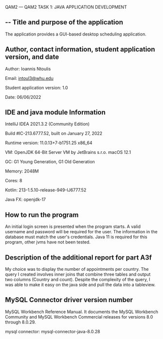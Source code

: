 QAM2 — QAM2 TASK 1: JAVA APPLICATION DEVELOPMENT

--
Title and purpose of the application
-

The application provides a GUI-based desktop scheduling application.

Author, contact information, student application version, and date
-
Author: Ioannis Ntoulis

Email: intoul3@whu.edu


Student application version: 1.0

Date: 06/06/2022

IDE and java module Information
--
IntelliJ IDEA 2021.3.2 (Community Edition)

Build #IC-213.6777.52, built on January 27, 2022

Runtime version: 11.0.13+7-b1751.25 x86_64

VM: OpenJDK 64-Bit Server VM by JetBrains s.r.o.
macOS 12.1

GC: G1 Young Generation, G1 Old Generation

Memory: 2048M

Cores: 8

Kotlin: 213-1.5.10-release-949-IJ6777.52

Java FX: openjdk-17


How to run the program
--
An initial login screen is presented when the program starts. A valid username and password will be required for the user. The information in the database must match the user's credentials. Java 11 is required for this program, other jvms have not been tested.

Description of the additional report for part A3f
--
My choice was to display the number of appointments per country. The query I created involves inner joins that combine three tables and output two columns (Country and count). Despite the complexity of the query, I was able to make it easy on the java side and pull the data into a tableview.

MySQL Connector driver version number
--
MySQL Workbench Reference Manual. It documents the MySQL Workbench Community and MySQL Workbench Commercial releases for versions 8.0 through 8.0.29.

mysql connector: mysql-connector-java-8.0.28




